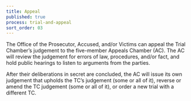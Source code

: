 ```yaml
---
title: Appeal
published: true
process: trial-and-appeal
sort_order: 03
---
```



The Office of the Prosecutor, Accused, and/or Victims can appeal the Trial Chamber’s judgement to the five-member Appeals Chamber (AC). The AC will review the judgement for errors of law, procedures, and/or fact, and hold public hearings to listen to arguments from the parties.&nbsp;

After their deliberations in secret are concluded, the AC will issue its own judgement that upholds the TC’s judgement (some or all of it), reverse or amend the TC judgement (some or all of it), or order a new trial with a different TC.&nbsp;